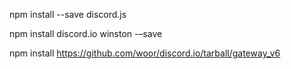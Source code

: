 npm install --save discord.js

npm install discord.io winston -–save

npm install https://github.com/woor/discord.io/tarball/gateway_v6
